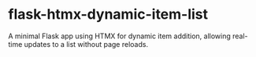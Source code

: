# flask-htmx-dynamic-item-list
A minimal Flask app using HTMX for dynamic item addition, allowing real-time updates to a list without page reloads.

